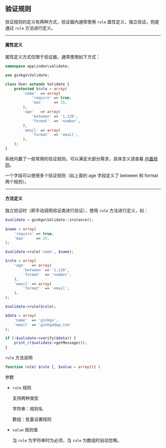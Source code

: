 ## 验证规则

验证规则的定义有两种方式，验证器内通常使用 `rule` 属性定义，独立验证，则是通过 `rule` 方法进行定义。

----------

#### 属性定义

属性定义方式仅限于验证器，通常使用如下方式：


``` php
namespace app\index\validate;

use ginkgo\Validate;

class User extends Validate {
    protected $rule = array(
        'name'  => array(
            'require' => true,
            'max'     => 25,
        ),
        'age'   => array(
            'between' => '1,120',
            'format'  => 'number',
        ),
        'email' => array(
            'format'  => 'email',
        ),
    );
}
```

系统内置了一些常用的验证规则，可以满足大部分需求，具体含义请查看 [内置规则](builtin.md)。

一个字段可以使用多个验证规则（如上面的 age 字段定义了 between 和 format 两个规则）。

----------

#### 方法定义

独立验证时（即手动调用验证类进行验证），使用 `rule` 方法进行定义，如：

``` php
$validate = ginkgo\Validate::instance();
    
$name = array(
    'require' => true,
    'max'     => 25,
);

$validate->rule('name', $name);

$rule = array(
    'age'   => array(
        'between' => '1,120',
        'format'  => 'number',
    ),
    'email' => array(
        'format'  => 'email',
    ),
);

$validate->rule($rule);

$data = array(
    'name'  => 'ginkgo',
    'email' => 'ginkgo@qq.com'
);

if (!$validate->verify($data)) {
    print_r($validate->getMessage());
}
```

`rule` 方法说明

``` php
function rule( $rule [, $value = array()] )
```

参数

* `rule` 规则

    支持两种类型

    字符串：规则名
    
    数组：批量设置规则

* `value` 规则值

    当 `rule` 为字符串时为必须，当 `rule` 为数组时自动忽略。